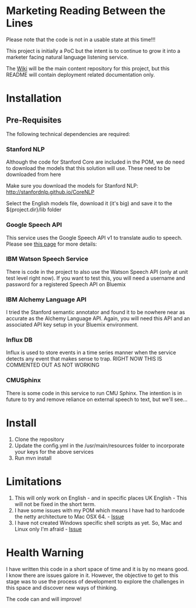 # Marketing Reading Between the Lines

Please note that the code is not in a usable state at this time!!!

This project is initially a PoC but the intent is to continue to grow it into a marketer facing natural language listening service.

The [Wiki](https://github.com/chriseebee/mktgbtwlines/wiki) will be the main content repository for this project, but this README will contain deployment related documentation only.

# Installation

## Pre-Requisites

The following technical dependencies are required:

### Stanford NLP

Although the code for Stanford Core are included in the POM, we do need to download the models that this solution will use.
These need to be downloaded from here

Make sure you download the models for Stanford NLP: http://stanfordnlp.github.io/CoreNLP

Select the English models file, download it (it's big) and save it to the ${project.dir}/lib folder	


### Google Speech API

This service uses the Google Speech API v1 to translate audio to speech. Please see [this page](https://github.com/chriseebee/mktgbtwlines/wiki/The-Google-Speech-API) for more details: 

### IBM Watson Speech Service

There is code in the project to also use the Watson Speech API (only at unit test level right now). If you want to test this, you will need a username and password for a registered Speech API on Bluemix

### IBM Alchemy Language API

I tried the Stanford semantic annotator and found it to be nowhere near as accurate as the Alchemy Language API. Again, you will need this API and an associated API key setup in your Bluemix environment.

### Influx DB

Influx is used to store events in a time series manner when the service detects any event that makes sense to trap. RIGHT NOW THIS IS COMMENTED OUT AS NOT WORKING

### CMUSphinx

There is some code in this service to run CMU Sphinx. The intention is in future to try and remove reliance on external speech to text, but we'll see...

# Install

1. Clone the repository
2. Update the config.yml in the /usr/main/resources folder to incorporate your keys for the above services
3. Run mvn install

# Limitations

1. This will only work on English - and in specific places UK English - This will not be fixed in the short term.
2. I have some issues with my POM which means I have had to hardcode the netty architecture to Mac OSX 64. - [Issue](https://github.com/chriseebee/mktgbtwlines/issues/2)
3. I have not created Windows specific shell scripts as yet. So, Mac and Linux only I'm afraid - [Issue](https://github.com/chriseebee/mktgbtwlines/issues/3)

# Health Warning

I have written this code in a short space of time and it is by no means good. I know there are issues galore in it. 
However, the objective to get to this stage was to use the process of development to explore the challenges in this space and discover new ways of thinking.

The code can and will improve!



